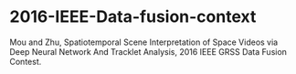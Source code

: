 # 2016-IEEE-Data-fusion-context
Mou and Zhu, Spatiotemporal Scene Interpretation of Space Videos via Deep Neural Network And Tracklet Analysis, 2016 IEEE GRSS Data Fusion Contest.
